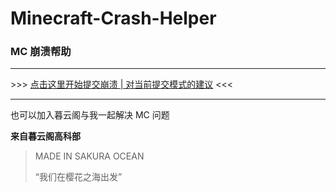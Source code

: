 # Minecraft-Crash-Helper

### MC 崩溃帮助

---

\>>> [点击这里开始提交崩溃 | 对当前提交模式的建议](https://github.com/MuCloudOfficial/Minecraft-Crash-Helper/issues/new/choose) <<<

---

也可以加入暮云阁与我一起解决 MC 问题

**来自暮云阁高科部**

> MADE IN SAKURA OCEAN
>
> “我们在樱花之海出发”